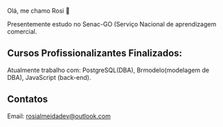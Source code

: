 Olá, me chamo Rosi 👋

 Presentemente estudo no Senac-GO (Serviço Nacional de aprendizagem comercial.
 
## Cursos Profissionalizantes Finalizados:
Atualmente trabalho com: PostgreSQL(DBA), Brmodelo(modelagem de DBA), JavaScript (back-end).

## Contatos
Email: rosialmeidadev@outlook.com
